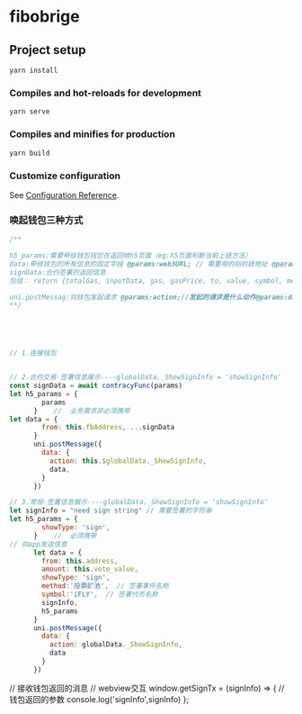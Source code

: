 # fibobrige

## Project setup
```
yarn install
```

### Compiles and hot-reloads for development
```
yarn serve
```

### Compiles and minifies for production
```
yarn build
```

### Customize configuration
See [Configuration Reference](https://cli.vuejs.org/config/).

### 唤起钱包三种方式

```js
/**

h5_params:需要带给钱包钱包在返回给h5页面（eg:h5页面判断当前上链方法）
data:带给钱包的所有信息的固定字段 @params:web3URL; // 需要用的别的链地址 @params:mainCoin;当前链的主网币
signData:合约签署的返回信息
包括： return {totalGas, inputData, gas, gasPrice, to, value, symbol, method,amount}  || return{err:e.toString()}

uni.postMessag:向钱包发起请求 @params:action;//发起的请求是什么动作@params:data;//发起的请求所需参数
**/





// 1.连接钱包


// 2.合约交易-签署信息展示----globalData._ShowSignInfo = 'showSignInfo'
const signData = await contracyFunc(params)
let h5_params = {
        params
      }    //  业务需求非必须携带
let data = {
        from: this.fbAddress, ...signData
      }
      uni.postMessage({
        data: {
          action: this.$globalData._ShowSignInfo,
          data,
        }
      })

// 3.常规-签署信息展示----globalData._ShowSignInfo = 'showSignInfo'
let signInfo = "need sign string" // 需要签署的字符串
let h5_params = {
        showType: 'sign',
      }    //  必须携带
// 向app发送信息
      let data = {
        from: this.address,
        amount: this.vote_value,
        showType: 'sign',
        method:'投票矿池',  // 签署事件名称
        symbol:'iFLY',  // 签署代币名称
        signInfo,
        h5_params
      }
      uni.postMessage({
        data: {
          action: globalData._ShowSignInfo,
          data
        }
      })
```



// 接收钱包返回的消息
// webview交互
window.getSignTx = (signInfo) => {
// 钱包返回的参数
console.log('signInfo',signInfo)
};
